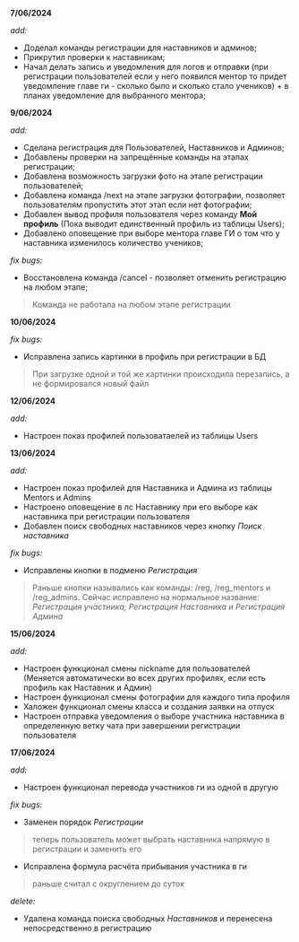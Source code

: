 
**7/06/2024**

_add:_
* Доделал команды регистрации для наставников и админов;
* Прикрутил проверки к наставникам;
* Начал делать запись и уведомления для логов и отправки (при регистрации пользователей если у него появился ментор то придет уведомление главе ги - сколько было и сколько стало учеников) + в планах уведомление для выбранного ментора;

**9/06/2024**

_add:_
* Сделана регистрация для Пользователей, Наставников и Админов;
* Добавлены проверки на запрещённые команды на этапах регистрации;
* Добавлена возможность загрузки фото на этапе регистрации пользователей;
* Добавлена команда /next на этапе загрузки фотографии, позволяет пользователям пропустить этот этап если нет фотографии;
* Добавлен вывод профиля пользователя через команду __Мой профиль__ (Пока выводит единственный профиль из таблицы Users);
* Добавлено оповещение при выборе ментора главе ГИ о том что у наставника изменилось количество учеников;

_fix bugs:_
* Восстановлена команда /cancel - позволяет отменить регистрацию на любом этапе;
>Команда не работала на любом этапе регистрации

**10/06/2024**

_fix bugs:_
* Исправлена запись картинки в профиль при регистрации в БД
>При загрузке одной и той же картинки происходила перезапись, а не формировался новый файл

**12/06/2024**

_add:_
* Настроен показ профилей пользоватаелей из таблицы Users

**13/06/2024**

_add:_
* Настроен показ профилей для Наставника и Админа из таблицы Mentors и Admins
* Настроено оповещение в лс Наставнику при его выборе как наставника при регистрации пользователя
* Добавлен поиск свободных наставников через кнопку _Поиск наставника_

_fix bugs:_
* Исправлены кнопки в подменю _Регистрация_
>Раньше кнопки назывались как команды: /reg, /reg_mentors и /reg_admins. Сейчас исправлено на нормальное название: _Регистрация участника, Регистрация Наставника и Регистрация Админа_

**15/06/2024**

_add:_
* Настроен функционал смены nickname для пользователей (Меняется автоматически во всех других профилях, если есть профиль как Наставник и Админ)
* Настроен функционал смены фотографии для каждого типа профиля
* Халожен функционал смены класса и создания заявки на отпуск
* Настроен отправка уведомления о выборе участника наставника в определенную ветку чата при завершении регистрации пользователя

**17/06/2024**

_add:_
* Настроен функционал перевода участников ги из одной в другую

_fix bugs:_

* Заменен порядок _Регистрации_
>теперь пользователь может выбрать наставника напрямую в регистрации и заменить его

* Исправлена формула расчёта прибывания участника в ги
>раньше считал с округлением до суток

_delete:_

* Удалена команда поиска свободных _Наставников_ и перенесена непосредственно в регистрацию
